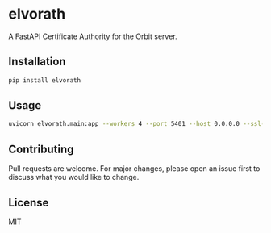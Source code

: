 # elvorath

A FastAPI Certificate Authority for the Orbit server.

## Installation

```bash
pip install elvorath
```

## Usage

```bash
uvicorn elvorath.main:app --workers 4 --port 5401 --host 0.0.0.0 --ssl-keyfile /path/to/keyfile.key --ssl-certfile /path/to/certfile.crt
```

## Contributing

Pull requests are welcome. For major changes, please open an issue first to discuss what you would like to change.

## License

MIT